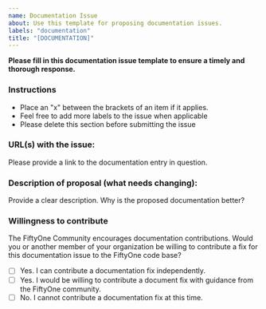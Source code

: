 ```yaml
---
name: Documentation Issue
about: Use this template for proposing documentation issues.
labels: "documentation"
title: "[DOCUMENTATION]"
---
```


**Please fill in this documentation issue template to ensure a timely and
thorough response.**

### Instructions

-   Place an "x" between the brackets of an item if it applies.
-   Feel free to add more labels to the issue when applicable
-   Please delete this section before submitting the issue

### URL(s) with the issue:

Please provide a link to the documentation entry in question.

### Description of proposal (what needs changing):

Provide a clear description. Why is the proposed documentation better?

### Willingness to contribute

The FiftyOne Community encourages documentation contributions. Would you or
another member of your organization be willing to contribute a fix for this
documentation issue to the FiftyOne code base?

-   [ ] Yes. I can contribute a documentation fix independently.
-   [ ] Yes. I would be willing to contribute a document fix with guidance from
        the FiftyOne community.
-   [ ] No. I cannot contribute a documentation fix at this time.
